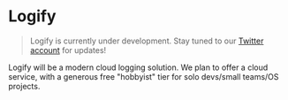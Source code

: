 # Logify

> Logify is currently under development. Stay tuned to our [Twitter account](https://twitter.com/logifycloud) for updates!

Logify will be a modern cloud logging solution. We plan to offer a cloud service, with a generous free "hobbyist" tier for solo devs/small teams/OS projects.
